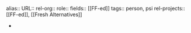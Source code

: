 alias::
URL::
rel-org::
role::
fields:: [[FF-ed]] 
tags:: person, psi
rel-projects:: [[FF-ed]], [[Fresh Alternatives]] 

-